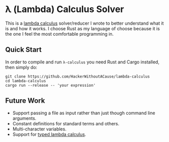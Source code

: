 # λ (Lambda) Calculus Solver

This is a [lambda calculus](https://en.wikipedia.org/wiki/Lambda_calculus)
solver/reducer I wrote to better understand what it is and how it works. I
choose Rust as my language of choose because it is the one I feel the most
comfortable programming in.

## Quick Start

In order to compile and run `λ-calculus` you need Rust and Cargo installed, then
simply do:

```
git clone https://github.com/HackerWithoutACause/lambda-calculus
cd lambda-calculus
cargo run --release -- 'your expression'
```

## Future Work

* Support passing a file as input rather than just though command line arguments.
* Constant definitions for standard terms and others.
* Multi-character variables.
* Support for [typed lambda calculus](https://en.wikipedia.org/wiki/Typed_lambda_calculus).
